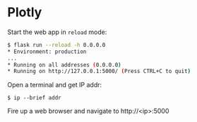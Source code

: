 # Plotly

Start the web app in `reload` mode:

```sh
$ flask run --reload -h 0.0.0.0
* Environment: production
...
* Running on all addresses (0.0.0.0)
* Running on http://127.0.0.1:5000/ (Press CTRL+C to quit)
```

Open a terminal and get IP addr:

```
$ ip --brief addr
```

Fire up a web browser and navigate to http://&lt;ip&gt;:5000